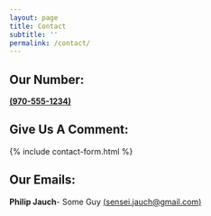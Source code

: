 ```yaml
---
layout: page
title: Contact
subtitle: ''
permalink: /contact/
---
```


## Our Number:

**[(970-555-1234)](tel:+19705551234)**

## Give Us A Comment:

{% include contact-form.html %}

## Our Emails:

**Philip Jauch**- Some Guy [(sensei.jauch@gmail.com)](mailto:sensei.jauch@gmail.com)
